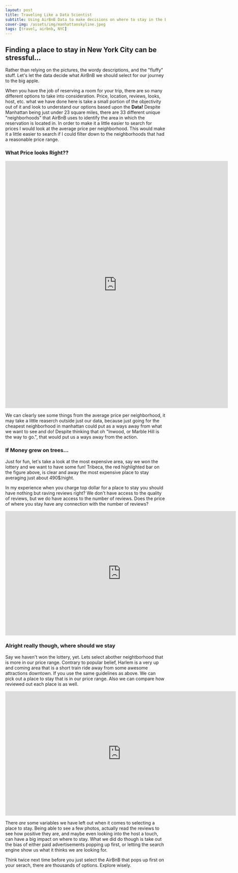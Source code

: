 ```yaml
---
layout: post
title: Traveling Like a Data Scientist
subtitle: Using AirBnB Data to make decisions on where to stay in the Big Apple
cover-img: /assets/img/manhattanskyline.jpeg
tags: [travel, airbnb, NYC]
---
```


## Finding a place to stay in New York City can be stressful...

Rather than relying on the pictures, the wordy descriptions, and the "fluffy" stuff. Let's let the data decide what AirBnB we should select for our journey to the big apple. 

When you have the job of reserving a room for your trip, there are so many different options to take into consideration. Price, location, reviews, looks, host, etc. what we have done here is take a small portion of the objectivity out of it and look to understand our options based upon the **Data!**
Despite Manhattan being just under 23 square miles, there are 33 different unique "neighborhoods" that AirBnB uses to identify the area in which the reservation is located in. In order to make it a little easier to search for prices I would look at the average price per neighborhood. This would make it a little easier to search if I could filter down to the neighborhoods that had a reasonable price range.

### What Price looks Right??

<iframe style="border-width:0" src="https://charts.sharpdesigndigital.com/trevor-manhattanavg.html" width="700" height="775"> </iframe>

We can clearly see some things from the average price per neighborhood, it may take a little reaserch outside just our data, because just going for the cheapest neighborhood in manhattan could put as a ways away from what we want to see and do! Despite thinking that oh "Inwood, or Marble Hill is the way to go.", that would put us a ways away from the action.

### If Money grew on trees...

Just for fun, let's take a look at the most expensive area, say we won the lottery and we want to have some fun! Tribeca, the red highlighted bar on the figure above, is clear and away the most expensive place to stay averaging just about 490$/night.

In my experience when you charge top dollar for a place to stay you should have nothing but raving reviews right? We don't have access to the quality of reviews, but we do have access to the number of reviews. Does the price of where you stay have any connection with the number of reviews?

<iframe style="border-width:0" src="https://charts.sharpdesigndigital.com/trevor-tribecreviewsprice.html" width="725" height="390"> </iframe>

### Alright really though, where should we stay

Say we haven't won the lottery, yet. Lets select abother neightborhood that is more in our price range. Contrary to popular belief, Harlem is a very up and coming area that is a short train ride away from some awesome attractions downtown. If you use the same guidelines as above. We can pick out a place to stay that is in our price range. Also we can compare how reviewed out each place is as well. 

<iframe style="border-width:0" src="https://charts.sharpdesigndigital.com/trevor-harlemreviews.html" width="725" height="390"> </iframe>

There _are_ some variables we have left out when it comes to selecting a place to stay. Being able to see a few photos, actually read the reviews to see how positive they are, and maybe even looking into the host a touch, can have a big impact on where to stay. What we did do though is take out the bias of either paid advertisements popping up first, or letting the search engine show us what it thinks we are looking for. 

Think twice next time before you just select the AirBnB that pops up first on your serach, there are thousands of options. Explore wisely. 

